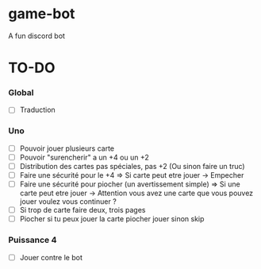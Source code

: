 # game-bot
A fun discord bot

# TO-DO


### Global
- [ ] Traduction

### Uno
- [ ] Pouvoir jouer plusieurs carte
- [ ] Pouvoir "surencherir" a un +4 ou un +2
- [ ] Distribution des cartes pas spéciales, pas +2 (Ou sinon faire un truc)
- [ ] Faire une sécurité pour le +4
    => Si carte peut etre jouer -> Empecher
- [ ] Faire une sécurité pour piocher (un avertissement simple)
    => Si une carte peut etre jouer -> Attention vous avez une carte que vous pouvez jouer voulez vous continuer ?
- [ ] Si trop de carte faire deux, trois pages
- [ ] Piocher si tu peux jouer la carte piocher jouer sinon skip

### Puissance 4 
- [ ] Jouer contre le bot
